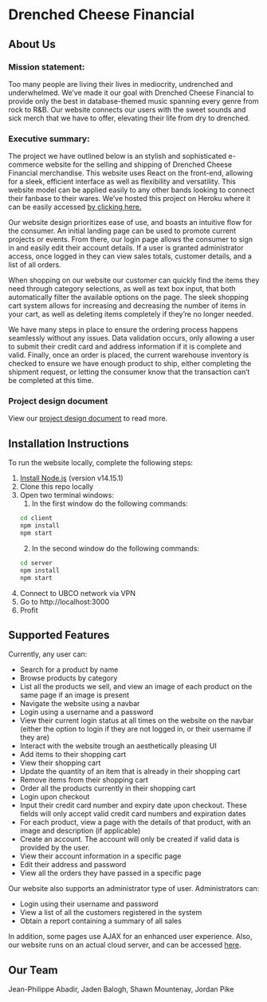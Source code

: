 # Drenched Cheese Financial

## About Us

### Mission statement:
Too many people are living their lives in mediocrity, undrenched and underwhelmed.  We’ve made it our goal with Drenched Cheese Financial to provide only the best in database-themed music spanning every genre from rock to R&B. Our website connects our users with the sweet sounds and sick merch that we have to offer, elevating their life from dry to drenched.

### Executive summary:
The project we have outlined below is an stylish and sophisticated e-commerce website for the selling and shipping of Drenched Cheese Financial merchandise. This website uses React on the front-end, allowing for a sleek, efficient interface as well as flexibility and versatility. This website model can be applied easily to any other bands looking to connect their fanbase to their wares. We’ve hosted this project on Heroku where it can be easily accessed [by clicking here.](https://the-drenched-cheese-financial.herokuapp.com)

Our website design prioritizes ease of use, and boasts an intuitive flow for the consumer. An initial landing page can be used to promote current projects or events. From there, our login page allows the consumer to sign in and easily edit their account details. If a user is granted administrator access, once logged in they can view sales totals, customer details, and a list of all orders.

When shopping on our website our customer can quickly  find the items they need through category selections, as well as text box input, that both automatically filter the available options on the page. The sleek shopping cart system allows for increasing and decreasing the number of items in your cart, as well as deleting items completely if they’re no longer needed.

We have many steps in place to ensure the ordering process happens seamlessly without any issues. Data validation occurs, only allowing a user to submit their credit card and address information if it is complete and valid. Finally, once an order is placed, the current warehouse inventory is checked to ensure we have enough product to ship, either completing the shipment request, or letting the consumer know that the transaction can’t be completed at this time.

### Project design document
View our [project design document](./documentation/dcf-project-design-document.pdf) to read more.

## Installation Instructions
To run the website locally, complete the following steps:
1. [Install Node.js](https://nodejs.org/en/) (version v14.15.1)
2. Clone this repo locally
3. Open two terminal windows:
    1. In the first window do the following commands:
    ```cmd
    cd client
    npm install
    npm start
    ```
    2. In the second window do the following commands:
    ```cmd
    cd server
    npm install
    npm start
    ```
4. Connect to UBCO network via VPN
5. Go to http://localhost:3000
6. Profit

## Supported Features
Currently, any user can:
- Search for a product by name
- Browse products by category
- List all the products we sell, and view an image of each product on the same page if an image is present
- Navigate the website using a navbar
- Login using a username and a password
- View their current login status at all times on the website on the navbar (either the option to login if they are not logged in, or their username if they are)
- Interact with the website trough an aesthetically pleasing UI
- Add items to their shopping cart
- View their shopping cart
- Update the quantity of an item that is already in their shopping cart
- Remove items from their shopping cart
- Order all the products currently in their shopping cart
- Login upon checkout
- Input their credit card number and expiry date upon checkout. These fields will only accept valid credit card numbers and expiration dates
- For each product, view a page with the details of that product, with an image and description (if applicable)
- Create an account. The account will only be created if valid data is provided by the user. 
- View their account information in a specific page
- Edit their address and password
- View all the orders they have passed in a specific page

Our website also supports an administrator type of user. Administrators can:
- Login using their username and password
- View a list of all the customers registered in the system
- Obtain a report containing a summary of all sales 

In addition, some pages use AJAX for an enhanced user experience. Also, our website runs on an actual cloud server, and can be accessed [here](https://the-drenched-cheese-financial.herokuapp.com/). 

## Our Team
Jean-Philippe Abadir, Jaden Balogh, Shawn Mountenay, Jordan Pike
